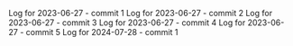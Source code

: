Log for 2023-06-27 - commit 1
Log for 2023-06-27 - commit 2
Log for 2023-06-27 - commit 3
Log for 2023-06-27 - commit 4
Log for 2023-06-27 - commit 5
Log for 2024-07-28 - commit 1
